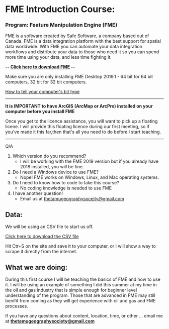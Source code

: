 # FME Introduction Course:

### Program: Feature Manipulation Engine (FME)
FME is a software created by Safe Software, a company based out of Canada. FME is a data integration platform with the best support for spatial data worldwide. With FME you can automate your data integration workflows and distribute your data to those who need it so you can spend more time using your data, and less time fighting it.

**-- [Click here to download FME](https://www.safe.com/support/support-resources/fme-downloads/) --**

Make sure you are only installing FME Desktop 2019.1 - 64 bit for 64 bit computers, 32 bit for 32 bit computers. 

[How to tell your computer's bit type](https://lmgtfy.com/?q=how+to+tell+if+your+pc+is+64+or+32+bit)

---

**It is IMPORTANT to have ArcGIS (ArcMap or ArcPro) installed on your computer before you install FME**

Once you get to the licence assistance, you will want to pick up a floating licene. I will provide this floating licence during our first meeting, so if you've made it this far,then that's all you need to do before I start teaching.

---

Q/A
1. Which version do you recommend?
    * I will be working with the FME 2019 version but if you already have 2018 installed, you will be fine.
2. Do I need a Windows device to use FME?
    * Nope! FME works on Windows, Linux, and Mac operating systems.
3. Do I need to know how to code to take this course?
    * No coding knowledge is needed to use FME
4. I have another question!
    * Email us at thetamugeographysoceity@gmail.com

## Data:
We will be using an CSV file to start us off.

[Click here to download the CSV file](github.com/TAMUGeographySociety/TAMU_Geography_Society/blob/master/Learning/Week1/BorestickData.csv)

Hit Ctr+S on the site and save it to your computer, or I will show a way to scrape it directly from the internet.

## What we are doing:
During this first course I will be teaching the basics of FME and how to use it. I will be using an example of something I did this summer at my time in the oil and gas industry that is simple enough for beginner level understanding of the program. Those that are advanced in FME may still benifit from coming as they will get experience with oil and gas and FME processes.

If you have any questions about content, location, time, or other ... email me at **thetamugeographysociety@gmail.com**